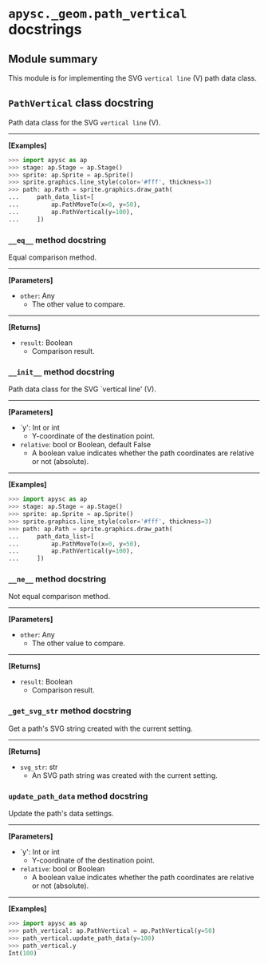 # `apysc._geom.path_vertical` docstrings

## Module summary

This module is for implementing the SVG `vertical line` (V) path data class.

## `PathVertical` class docstring

Path data class for the SVG `vertical line` (V).<hr>

**[Examples]**

```py
>>> import apysc as ap
>>> stage: ap.Stage = ap.Stage()
>>> sprite: ap.Sprite = ap.Sprite()
>>> sprite.graphics.line_style(color='#fff', thickness=3)
>>> path: ap.Path = sprite.graphics.draw_path(
...     path_data_list=[
...         ap.PathMoveTo(x=0, y=50),
...         ap.PathVertical(y=100),
...     ])
```

### `__eq__` method docstring

Equal comparison method.<hr>

**[Parameters]**

- `other`: Any
  - The other value to compare.

<hr>

**[Returns]**

- `result`: Boolean
  - Comparison result.

### `__init__` method docstring

Path data class for the SVG `vertical line' (V).<hr>

**[Parameters]**

- `y': Int or int
  - Y-coordinate of the destination point.
- `relative`: bool or Boolean, default False
  - A boolean value indicates whether the path coordinates are relative or not (absolute).

<hr>

**[Examples]**

```py
>>> import apysc as ap
>>> stage: ap.Stage = ap.Stage()
>>> sprite: ap.Sprite = ap.Sprite()
>>> sprite.graphics.line_style(color='#fff', thickness=3)
>>> path: ap.Path = sprite.graphics.draw_path(
...     path_data_list=[
...         ap.PathMoveTo(x=0, y=50),
...         ap.PathVertical(y=100),
...     ])
```

### `__ne__` method docstring

Not equal comparison method.<hr>

**[Parameters]**

- `other`: Any
  - The other value to compare.

<hr>

**[Returns]**

- `result`: Boolean
  - Comparison result.

### `_get_svg_str` method docstring

Get a path's SVG string created with the current setting.<hr>

**[Returns]**

- `svg_str`: str
  - An SVG path string was created with the current setting.

### `update_path_data` method docstring

Update the path's data settings.<hr>

**[Parameters]**

- `y': Int or int
  - Y-coordinate of the destination point.
- `relative`: bool or Boolean
  - A boolean value indicates whether the path coordinates are relative or not (absolute).

<hr>

**[Examples]**

```py
>>> import apysc as ap
>>> path_vertical: ap.PathVertical = ap.PathVertical(y=50)
>>> path_vertical.update_path_data(y=100)
>>> path_vertical.y
Int(100)
```